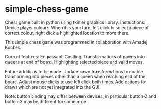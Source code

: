 # simple-chess-game
Chess game built in python using tkinter graphics library. 
Instructions:
Decide player colours. When it is your turn, left click to select a piece of correct colour, right click a highlighted location to move there.

This simple chess game was programmed in collaboration with Amadej Kocbek.

Current features:
En passant.
Castling.
Transformations of pawns into queens at end of board.
Highlighting selected piece and valid moves.

Future additions to be made:
Update pawn transformations to enable transforming into pieces other than a queen when reaching end of the board.
Adjust mouse clicks to use left click both times.
Add options for draws which are not yet integrated into the GUI.

Note: button binding may differ between devices, in particular button-2 and button-3 may be different for some mice.
